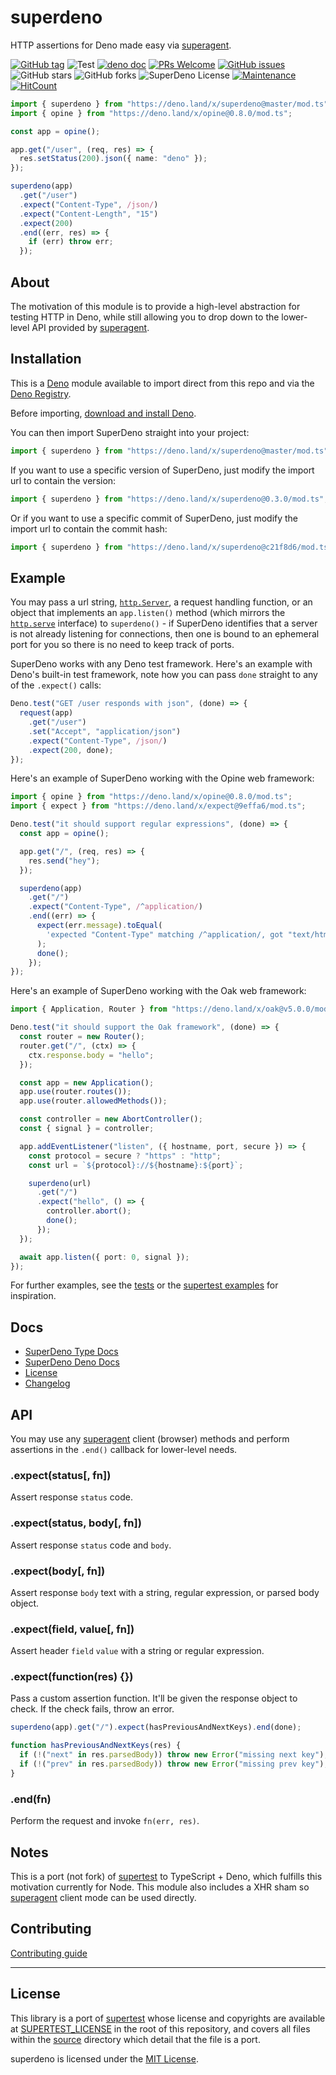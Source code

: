 # superdeno

HTTP assertions for Deno made easy via [superagent](https://github.com/visionmedia/superagent).

[![GitHub tag](https://img.shields.io/github/tag/asos-craigmorten/superdeno)](https://github.com/asos-craigmorten/superdeno/tags/) ![Test](https://github.com/asos-craigmorten/superdeno/workflows/Test/badge.svg) [![deno doc](https://doc.deno.land/badge.svg)](https://doc.deno.land/https/deno.land/x/superdeno/mod.ts) [![PRs Welcome](https://img.shields.io/badge/PRs-welcome-brightgreen.svg)](http://makeapullrequest.com) [![GitHub issues](https://img.shields.io/github/issues/asos-craigmorten/superdeno)](https://img.shields.io/github/issues/asos-craigmorten/superdeno)
![GitHub stars](https://img.shields.io/github/stars/asos-craigmorten/superdeno) ![GitHub forks](https://img.shields.io/github/forks/asos-craigmorten/superdeno) ![SuperDeno License](https://img.shields.io/github/license/asos-craigmorten/superdeno) [![Maintenance](https://img.shields.io/badge/Maintained%3F-yes-green.svg)](https://GitHub.com/asos-craigmorten/superdeno/graphs/commit-activity) [![HitCount](http://hits.dwyl.com/asos-craigmorten/superdeno.svg)](http://hits.dwyl.com/asos-craigmorten/superdeno)

```ts
import { superdeno } from "https://deno.land/x/superdeno@master/mod.ts";
import { opine } from "https://deno.land/x/opine@0.8.0/mod.ts";

const app = opine();

app.get("/user", (req, res) => {
  res.setStatus(200).json({ name: "deno" });
});

superdeno(app)
  .get("/user")
  .expect("Content-Type", /json/)
  .expect("Content-Length", "15")
  .expect(200)
  .end((err, res) => {
    if (err) throw err;
  });
```

## About

The motivation of this module is to provide a high-level abstraction for testing HTTP in Deno, while still allowing you to drop down to the lower-level API provided by [superagent](https://visionmedia.github.io/superagent/).

## Installation

This is a [Deno](https://deno.land/) module available to import direct from this repo and via the [Deno Registry](https://deno.land/x).

Before importing, [download and install Deno](https://deno.land/#installation).

You can then import SuperDeno straight into your project:

```ts
import { superdeno } from "https://deno.land/x/superdeno@master/mod.ts";
```

If you want to use a specific version of SuperDeno, just modify the import url to contain the version:

```ts
import { superdeno } from "https://deno.land/x/superdeno@0.3.0/mod.ts";
```

Or if you want to use a specific commit of SuperDeno, just modify the import url to contain the commit hash:

```ts
import { superdeno } from "https://deno.land/x/superdeno@c21f8d6/mod.ts";
```

## Example

You may pass a url string, [`http.Server`](https://doc.deno.land/https/deno.land/std/http/mod.ts#Server), a request handling function, or an object that implements an `app.listen()` method (which mirrors the [`http.serve`](https://doc.deno.land/https/deno.land/std/http/mod.ts#serve) interface) to `superdeno()` - if SuperDeno identifies that a server is not already listening for connections, then one is bound to an ephemeral port for you so there is no need to keep track of ports.

SuperDeno works with any Deno test framework. Here's an example with Deno's built-in test framework, note how you can pass `done` straight to any of the `.expect()` calls:

```ts
Deno.test("GET /user responds with json", (done) => {
  request(app)
    .get("/user")
    .set("Accept", "application/json")
    .expect("Content-Type", /json/)
    .expect(200, done);
});
```

Here's an example of SuperDeno working with the Opine web framework:

```ts
import { opine } from "https://deno.land/x/opine@0.8.0/mod.ts";
import { expect } from "https://deno.land/x/expect@9effa6/mod.ts";

Deno.test("it should support regular expressions", (done) => {
  const app = opine();

  app.get("/", (req, res) => {
    res.send("hey");
  });

  superdeno(app)
    .get("/")
    .expect("Content-Type", /^application/)
    .end((err) => {
      expect(err.message).toEqual(
        'expected "Content-Type" matching /^application/, got "text/html; charset=utf-8"'
      );
      done();
    });
});
```

Here's an example of SuperDeno working with the Oak web framework:

```ts
import { Application, Router } from "https://deno.land/x/oak@v5.0.0/mod.ts";

Deno.test("it should support the Oak framework", (done) => {
  const router = new Router();
  router.get("/", (ctx) => {
    ctx.response.body = "hello";
  });

  const app = new Application();
  app.use(router.routes());
  app.use(router.allowedMethods());

  const controller = new AbortController();
  const { signal } = controller;

  app.addEventListener("listen", ({ hostname, port, secure }) => {
    const protocol = secure ? "https" : "http";
    const url = `${protocol}://${hostname}:${port}`;

    superdeno(url)
      .get("/")
      .expect("hello", () => {
        controller.abort();
        done();
      });
  });

  await app.listen({ port: 0, signal });
});
```

For further examples, see the [tests](./test) or the [supertest examples](https://github.com/visionmedia/supertest#example) for inspiration.

## Docs

- [SuperDeno Type Docs](https://asos-craigmorten.github.io/superdeno/)
- [SuperDeno Deno Docs](https://doc.deno.land/https/deno.land/x/superdeno/mod.ts)
- [License](https://github.com/asos-craigmorten/superdeno/blob/master/LICENSE.md)
- [Changelog](https://github.com/asos-craigmorten/superdeno/blob/master/.github/CHANGELOG.md)

## API

You may use any [superagent](http://github.com/visionmedia/superagent) client (browser) methods and perform assertions in the `.end()` callback for lower-level needs.

### .expect(status[, fn])

Assert response `status` code.

### .expect(status, body[, fn])

Assert response `status` code and `body`.

### .expect(body[, fn])

Assert response `body` text with a string, regular expression, or parsed body object.

### .expect(field, value[, fn])

Assert header `field` `value` with a string or regular expression.

### .expect(function(res) {})

Pass a custom assertion function. It'll be given the response object to check. If the check fails, throw an error.

```ts
superdeno(app).get("/").expect(hasPreviousAndNextKeys).end(done);

function hasPreviousAndNextKeys(res) {
  if (!("next" in res.parsedBody)) throw new Error("missing next key");
  if (!("prev" in res.parsedBody)) throw new Error("missing prev key");
}
```

### .end(fn)

Perform the request and invoke `fn(err, res)`.

## Notes

This is a port (not fork) of [supertest](https://github.com/visionmedia/supertest) to TypeScript + Deno, which fulfills this motivation currently for Node. This module also includes a XHR sham so [superagent](https://visionmedia.github.io/superagent/) client mode can be used directly.

## Contributing

[Contributing guide](https://github.com/asos-craigmorten/superdeno/blob/master/.github/CONTRIBUTING.md)

---

## License

This library is a port of [supertest](https://github.com/visionmedia/supertest) whose license and copyrights are available at [SUPERTEST_LICENSE](./SUPERTEST_LICENSE.md) in the root of this repository, and covers all files within the [source](./src) directory which detail that the file is a port.

superdeno is licensed under the [MIT License](./LICENSE.md).
